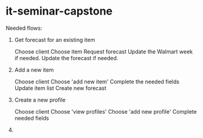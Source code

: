 # it-seminar-capstone

Needed flows:

1.  Get forecast for an existing item 

    Choose client
    Choose item
    Request forecast
        Update the Walmart week if needed.
        Update the forecast if needed.



2.  Add a new item

    Choose client
    Choose 'add new item'
    Complete the needed fields
        Update item list
        Create new forecast



3.  Create a new profile

    Choose client
    Choose 'view profiles'
    Choose 'add new profile'
    Complete needed fields



4. 